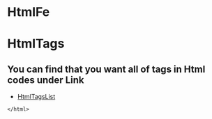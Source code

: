 # HtmlFe

<html>
    <head>
        <meta charset="utf-8">
        <meta name="viewport" content="width=device-width">
        <title>
            James's study
        </title>
        <body>
            <div>
                <h1>HtmlTags</h1>
                <h2>You can find that you want all of tags in Html codes under Link</h2>
                <ul>
                    <li><a href="https://www.w3schools.com/tags/ref_byfunc.asp">HtmlTagsList</a></li>               
                </ul>
            </div>
        </body>
    </head>
    
    </html>
